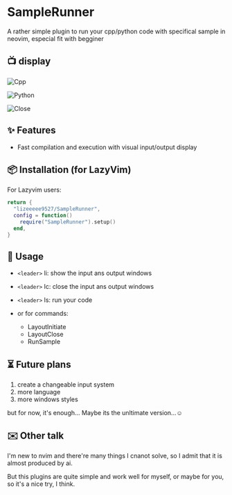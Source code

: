 # SampleRunner

A rather simple plugin to run your cpp/python code with specifical sample in neovim, especial fit with begginer

## 📺 display
![Cpp](https://github.com/lizeeeee9527/SampleRunner.nvim/Display/Cpp.gif)

![Python](https://github.com/lizeeeee9527/SampleRunner.nvim/Display/Python.gif)

![Close](https://github.com/lizeeeee9527/SampleRunner.nvim/Display/Close.gif)


## ✨ Features

- Fast compilation and execution with visual input/output display

## 📦 Installation (for LazyVim)

For Lazyvim users:
```lua
return {
  "lizeeeee9527/SampleRunner",
  config = function()
    require("SampleRunner").setup()
  end,
}
```

## 🚀 Usage

- `<leader>` li: show the input ans output windows
- `<leader>` lc: close the input ans output windows
- `<leader>` ls: run your code

- or for commands:
  - LayoutInitiate
  - LayoutClose
  - RunSample

## ⏳ Future plans

1. create a changeable input system
2. more language
3. more windows styles

but for now, it's enough... Maybe its the unltimate version...☺️

## ✉️ Other talk

I'm new to nvim and there're many things I cnanot solve, so I admit that it is almost produced by ai.

But this plugins are quite simple and work well for myself, or maybe for you, so it's a nice try, I think.


